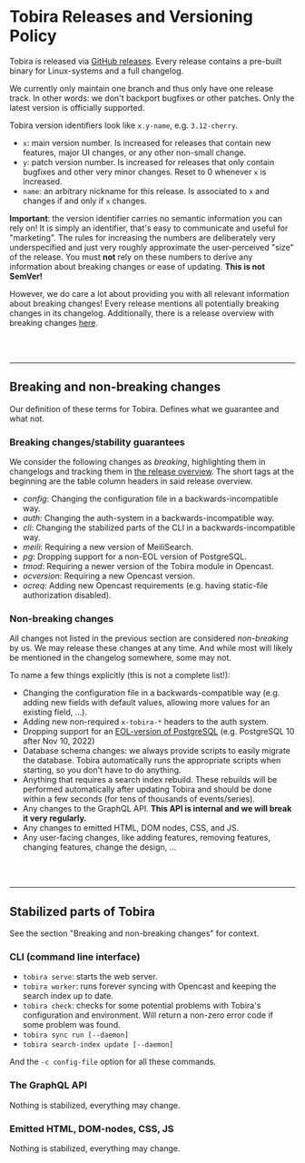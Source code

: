 # Tobira Releases and Versioning Policy

Tobira is released via [GitHub releases](https://github.com/elan-ev/tobira/releases).
Every release contains a pre-built binary for Linux-systems and a full changelog.

We currently only maintain one branch and thus only have one release track.
In other words: we don't backport bugfixes or other patches.
Only the latest version is officially supported.

Tobira version identifiers look like `x.y-name`, e.g. `3.12-cherry`.

- `x`: main version number. Is increased for releases that contain new features, major UI changes, or any other non-small change.
- `y`: patch version number. Is increased for releases that only contain bugfixes and other very minor changes. Reset to 0 whenever `x` is increased.
- `name`: an arbitrary nickname for this release. Is associated to `x` and changes if and only if `x` changes.

**Important**: the version identifier carries no semantic information you can rely on!
It is simply an identifier, that's easy to communicate and useful for "marketing".
The rules for increasing the numbers are deliberately very underspecified and  just very roughly approximate the user-perceived "size" of the release.
You must **not** rely on these numbers to derive any information about breaking changes or ease of updating.
**This is not SemVer!**

However, we do care a lot about providing you with all relevant information about breaking changes!
Every release mentions all potentially breaking changes in its changelog.
Additionally, there is a release overview with breaking changes [here](./releases.md).

<br>
<br>

---

## Breaking and non-breaking changes

Our definition of these terms for Tobira. Defines what we guarantee and what not.

### Breaking changes/stability guarantees

We consider the following changes as *breaking*, highlighting them in changelogs and tracking them in [the release overview](./releases.md).
The short tags at the beginning are the table column headers in said release overview.

- *config*: Changing the configuration file in a backwards-incompatible way.
- *auth*: Changing the auth-system in a backwards-incompatible way.
- *cli*: Changing the stabilized parts of the CLI in a backwards-incompatible way.
- *meili*: Requiring a new version of MeiliSearch.
- *pg*: Dropping support for a non-EOL version of PostgreSQL.
- *tmod*: Requiring a newer version of the Tobira module in Opencast.
- *ocversion*: Requiring a new Opencast version.
- *ocreq*: Adding new Opencast requirements (e.g. having static-file authorization disabled).


### Non-breaking changes

All changes not listed in the previous section are considered *non-breaking* by us.
We may release these changes at any time.
And while most will likely be mentioned in the changelog somewhere, some may not.

To name a few things explicitly (this is not a complete list!):

- Changing the configuration file in a backwards-compatible way (e.g. adding new fields with default values, allowing more values for an existing field, ...).
- Adding new non-required `x-tobira-*` headers to the auth system.
- Dropping support for an [EOL-version of PostgreSQL](https://www.postgresql.org/support/versioning/) (e.g. PostgreSQL 10 after Nov 10, 2022)
- Database schema changes: we always provide scripts to easily migrate the database.
  Tobira automatically runs the appropriate scripts when starting, so you don't have to do anything.
- Anything that requires a search index rebuild.
  These rebuilds will be performed automatically after updating Tobira and should be done within a few seconds (for tens of thousands of events/series).
- Any changes to the GraphQL API. **This API is internal and we will break it very regularly.**
- Any changes to emitted HTML, DOM nodes, CSS, and JS.
- Any user-facing changes, like adding features, removing features, changing features, change the design, ...


<br>
<br>

---

## Stabilized parts of Tobira

See the section "Breaking and non-breaking changes" for context.

### CLI (command line interface)

- `tobira serve`: starts the web server.
- `tobira worker`: runs forever syncing with Opencast and keeping the search index up to date.
- `tobira check`: checks for some potential problems with Tobira's configuration and environment.
  Will return a non-zero error code if some problem was found.
- `tobira sync run [--daemon]`
- `tobira search-index update [--daemon]`

And the `-c config-file` option for all these commands.


### The GraphQL API

Nothing is stabilized, everything may change.


### Emitted HTML, DOM-nodes, CSS, JS

Nothing is stabilized, everything may change.
